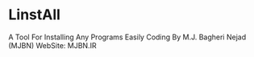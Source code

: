 # LinstAll
A Tool For Installing Any Programs Easily
   Coding By M.J. Bagheri Nejad (MJBN)
            WebSite: MJBN.IR
